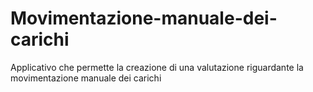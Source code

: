 # Movimentazione-manuale-dei-carichi
Applicativo che permette la creazione di una valutazione riguardante la movimentazione manuale dei carichi
